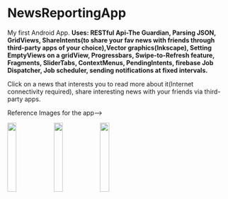 # NewsReportingApp
My first Android App.
**Uses: RESTful Api-The Guardian, Parsing JSON, GridViews, 
ShareIntents(to share your fav news with friends through third-party apps of your choice),Vector graphics(Inkscape),
Setting EmptyViews on a gridView, Progressbars, Swipe-to-Refresh feature, Fragments, SliderTabs, ContextMenus, PendingIntents, firebase Job Dispatcher, Job scheduler, sending notifications at fixed intervals.**

Click on a news that interests you to read more about it(Internet connectivity required), share interesting news with your friends via third-party apps.<br/>

Reference Images for the app-->

<img src= "https://github.com/srishti-R/srishti-R.github.io/blob/master/img/ezgif.com-gif-maker.gif" height="20%" width="20%"/>
<img src= "https://github.com/srishti-R/srishti-R.github.io/blob/master/img/ezgif.com-gif-maker(1).gif" height="20%" width="20%"/>
<img src= "https://github.com/srishti-R/srishti-R.github.io/blob/master/img/ezgif.com-optimize.gif" height="20%" width="20%"/>



